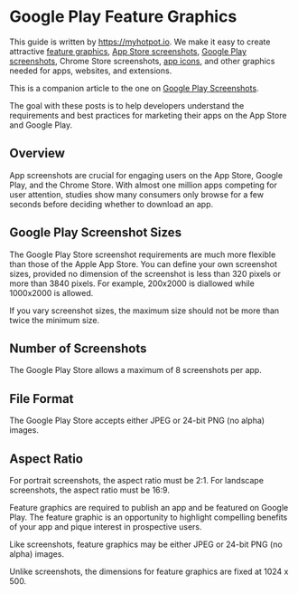 # Google Play Feature Graphics
This guide is written by https://myhotpot.io. We make it easy to create attractive [feature graphics](https://myhotpot.io/templates/google_play_feature_graphic?s=github), [App Store screenshots](https://myhotpot.io/templates/iphone_xs_max?s=github), [Google Play screenshots](https://myhotpot.io/templates/samsung_s9?s=github), Chrome Store screenshots, [app icons](https://myhotpot.io/templates/app_store_icon), and other graphics needed for apps, websites, and extensions.

This is a companion article to the one on [Google Play Screenshots](https://github.com/HotpotDesign/Google-Play-Screenshots).

The goal with these posts is to help developers understand the requirements and best practices for marketing their apps on the App Store and Google Play.

## Overview
App screenshots are crucial for engaging users on the App Store, Google Play, and the Chrome Store. With almost one million apps competing for user attention, studies show many consumers only browse for a few seconds before deciding whether to download an app.

## Google Play Screenshot Sizes
The Google Play Store screenshot requirements are much more flexible than those of the Apple App Store. You can define your own screenshot sizes, provided no dimension of the screenshot is less than 320 pixels or more than 3840 pixels. For example, 200x2000 is diallowed while 1000x2000 is allowed.

If you vary screenshot sizes, the maximum size should not be more than twice the minimum size.

## Number of Screenshots
The Google Play Store allows a maximum of 8 screenshots per app.

## File Format
The Google Play Store accepts either JPEG or 24-bit PNG (no alpha) images.

## Aspect Ratio
For portrait screenshots, the aspect ratio must be 2:1. For landscape screenshots, the aspect ratio must be 16:9.



Feature graphics are required to publish an app and be featured on Google Play. The feature graphic is an opportunity to highlight compelling benefits of your app and pique interest in prospective users.

Like screenshots, feature graphics may be either JPEG or 24-bit PNG (no alpha) images.

Unlike screenshots, the dimensions for feature graphics are fixed at 1024 x 500.
